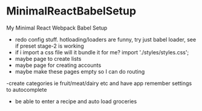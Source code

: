 # MinimalReactBabelSetup
My Minimal React Webpack Babel Setup
- redo config stuff. hotloading/loaders are funny, try just babel loader, see if preset stage-2 is working
- if i import a css file will it bundle it for me? import './styles/styles.css';
- maybe page to create lists
- maybe page for creating accounts
- maybe make these pages empty so I can do routing

-create categories ie fruit/meat/dairy etc and have app remember settings to autocomplete
- be able to enter a recipe and auto load groceries